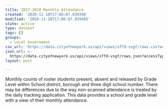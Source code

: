 ```yaml
---
title: 2017-2018 Monthly Attendance
created: '2020-11-10T17:06:07.039398'
modified: '2020-11-10T17:06:07.039405'
state: active
type: dataset
tags: []
groups:
  - Local Government
csv_url: 'https://data.cityofnewyork.us/api/views/xffd-vsgf/rows.csv?accessType=DOWNLOAD'
json_url: >-
  https://data.cityofnewyork.us/api/views/xffd-vsgf/rows.json?accessType=DOWNLOAD
layout: post

---
```

Monthly counts of roster students  present, absent and released by Grade Level within School district, borough and three digit school number. There may be differences due to the way non-scanned attendance is treated by the daily tracking application. This data provides a school and grade level with a view of their monthly attendance.
